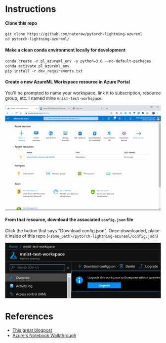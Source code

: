 # Instructions

#### Clone this repo

```
git clone https://github.com/nateraw/pytorch-lightning-azureml
cd pytorch-lightning-azureml/
```
#### Make a clean conda environment locally for development

```
conda create -n pl_azureml_env -y python=3.6 --no-default-packages
conda activate pl_azureml_env
pip install -r dev_requirements.txt
```

#### Create a new AzureML Workspace resource in Azure Portal

You'll be prompted to name your workspace, link it to subscription, resource group, etc. I named mine `mnist-test-workspace`.

![](images/create-workspace.gif)

#### From that resource, download the associated `config.json` file

Click the button that says "Download config.json". Once downloaded, place it inside of this repo (`<some_path>/pytorch-lightning-azureml/config.json`)

![](images/download-config.png)


# References
  - [This great blogpost](https://www.blue-granite.com/blog/train-and-deploy-machine-learning-models-using-the-azureml-service)
  - [Azure's Notebook Walkthrough](https://github.com/Azure/MachineLearningNotebooks/blob/master/how-to-use-azureml/ml-frameworks/pytorch/deployment/train-hyperparameter-tune-deploy-with-pytorch/train-hyperparameter-tune-deploy-with-pytorch.ipynb)